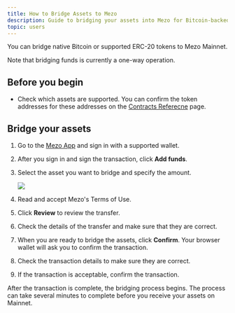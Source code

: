 ```yaml
---
title: How to Bridge Assets to Mezo
description: Guide to bridging your assets into Mezo for Bitcoin-backed DeFi opportunities.
topic: users
---
```


You can bridge native Bitcoin or supported ERC-20 tokens to Mezo Mainnet. 

Note that bridging funds is currently a one-way operation.

## Before you begin

- Check which assets are supported. You can confirm the token addresses for these addresses on the [Contracts Referecne](/docs/users/resources/contracts-reference#mainnet-asset-token-contracts) page.

## Bridge your assets

1. Go to the [Mezo App](https://mezo.org/overview) and sign in with a supported wallet.
1. After you sign in and sign the transaction, click **Add funds**.
1. Select the asset you want to bridge and specify the amount.

    ![](/docs/images/portal/bridge-assets-confirm.avif)

1. Read and accept Mezo's Terms of Use.
1. Click **Review** to review the transfer.
1. Check the details of the transfer and make sure that they are correct.
1. When you are ready to bridge the assets, click **Confirm**. Your browser wallet will ask you to confirm the transaction.
1. Check the transaction details to make sure they are correct.
1. If the transaction is acceptable, confirm the transaction.

After the transaction is complete, the bridging process begins. The process can take several minutes to complete before you receive your assets on Mainnet.
